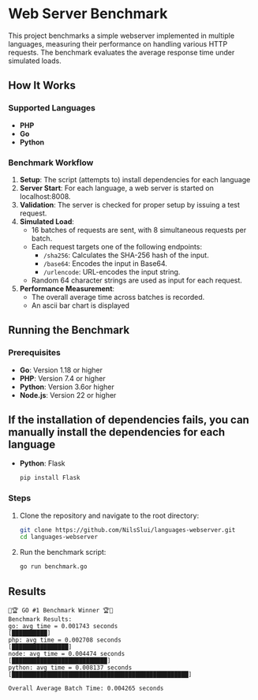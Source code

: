 # Web Server Benchmark

This project benchmarks a simple webserver implemented in multiple languages, measuring their performance on handling various HTTP requests. The benchmark evaluates the average response time under simulated loads.

## How It Works

### Supported Languages
- **PHP**
- **Go**
- **Python**

### Benchmark Workflow
1. **Setup**: The script (attempts to) install dependencies for each language 
2. **Server Start**: For each language, a web server is started on localhost:8008.
3. **Validation**: The server is checked for proper setup by issuing a test request.
4. **Simulated Load**:
   - 16 batches of requests are sent, with 8 simultaneous requests per batch.
   - Each request targets one of the following endpoints:
     - `/sha256`: Calculates the SHA-256 hash of the input.
     - `/base64`: Encodes the input in Base64.
     - `/urlencode`: URL-encodes the input string.
   - Random 64 character strings are used as input for each request.
5. **Performance Measurement**:
   - The overall average time across batches is recorded.
   - An ascii bar chart is displayed

## Running the Benchmark

### Prerequisites
- **Go**: Version 1.18 or higher
- **PHP**: Version 7.4 or higher
- **Python**: Version 3.6or higher 
- **Node.js**: Version 22 or higher

## If the installation of dependencies fails, you can manually install the dependencies for each language
- **Python**: Flask
  ```bash
  pip install Flask
  ```

### Steps
1. Clone the repository and navigate to the root directory:
   ```bash
   git clone https://github.com/NilsSlui/languages-webserver.git
   cd languages-webserver
   ```

2. Run the benchmark script:
   ```bash 
   go run benchmark.go
   ```

## Results
```
🎉🏆 GO #1 Benchmark Winner 🏆🎉
Benchmark Results:
go: avg time = 0.001743 seconds 
[██████████]
php: avg time = 0.002708 seconds 
[████████████████]
node: avg time = 0.004474 seconds 
[███████████████████████████]
python: avg time = 0.008137 seconds 
[██████████████████████████████████████████████████]

Overall Average Batch Time: 0.004265 seconds
```

